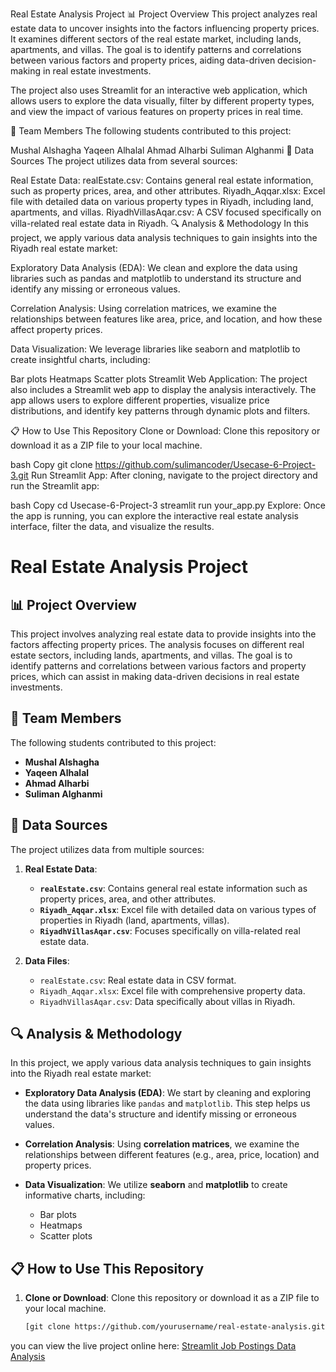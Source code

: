 Real Estate Analysis Project
📊 Project Overview
This project analyzes real estate data to uncover insights into the factors influencing property prices. It examines different sectors of the real estate market, including lands, apartments, and villas. The goal is to identify patterns and correlations between various factors and property prices, aiding data-driven decision-making in real estate investments.

The project also uses Streamlit for an interactive web application, which allows users to explore the data visually, filter by different property types, and view the impact of various features on property prices in real time.

👥 Team Members
The following students contributed to this project:

Mushal Alshagha
Yaqeen Alhalal
Ahmad Alharbi
Suliman Alghanmi
📂 Data Sources
The project utilizes data from several sources:

Real Estate Data:
realEstate.csv: Contains general real estate information, such as property prices, area, and other attributes.
Riyadh_Aqqar.xlsx: Excel file with detailed data on various property types in Riyadh, including land, apartments, and villas.
RiyadhVillasAqar.csv: A CSV focused specifically on villa-related real estate data in Riyadh.
🔍 Analysis & Methodology
In this project, we apply various data analysis techniques to gain insights into the Riyadh real estate market:

Exploratory Data Analysis (EDA): We clean and explore the data using libraries such as pandas and matplotlib to understand its structure and identify any missing or erroneous values.

Correlation Analysis: Using correlation matrices, we examine the relationships between features like area, price, and location, and how these affect property prices.

Data Visualization: We leverage libraries like seaborn and matplotlib to create insightful charts, including:

Bar plots
Heatmaps
Scatter plots
Streamlit Web Application: The project also includes a Streamlit web app to display the analysis interactively. The app allows users to explore different properties, visualize price distributions, and identify key patterns through dynamic plots and filters.

📋 How to Use This Repository
Clone or Download: Clone this repository or download it as a ZIP file to your local machine.

bash
Copy
git clone https://github.com/sulimancoder/Usecase-6-Project-3.git
Run Streamlit App: After cloning, navigate to the project directory and run the Streamlit app:

bash
Copy
cd Usecase-6-Project-3
streamlit run your_app.py
Explore: Once the app is running, you can explore the interactive real estate analysis interface, filter the data, and visualize the results.

# Real Estate Analysis Project

## 📊 Project Overview
This project involves analyzing real estate data to provide insights into the factors affecting property prices. The analysis focuses on different real estate sectors, including lands, apartments, and villas. The goal is to identify patterns and correlations between various factors and property prices, which can assist in making data-driven decisions in real estate investments.

## 👥 Team Members
The following students contributed to this project:
- **Mushal Alshagha**
- **Yaqeen Alhalal**
- **Ahmad Alharbi**
- **Suliman Alghanmi**

## 📂 Data Sources
The project utilizes data from multiple sources:

1. **Real Estate Data**:
    - **`realEstate.csv`**: Contains general real estate information such as property prices, area, and other attributes.
    - **`Riyadh_Aqqar.xlsx`**: Excel file with detailed data on various types of properties in Riyadh (land, apartments, villas).
    - **`RiyadhVillasAqar.csv`**: Focuses specifically on villa-related real estate data.

2. **Data Files**:
    - `realEstate.csv`: Real estate data in CSV format.
    - `Riyadh_Aqqar.xlsx`: Excel file with comprehensive property data.
    - `RiyadhVillasAqar.csv`: Data specifically about villas in Riyadh.

## 🔍 Analysis & Methodology
In this project, we apply various data analysis techniques to gain insights into the Riyadh real estate market:

- **Exploratory Data Analysis (EDA)**: We start by cleaning and exploring the data using libraries like `pandas` and `matplotlib`. This step helps us understand the data's structure and identify missing or erroneous values.
  
- **Correlation Analysis**: Using **correlation matrices**, we examine the relationships between different features (e.g., area, price, location) and property prices.
  
- **Data Visualization**: We utilize **seaborn** and **matplotlib** to create informative charts, including:
  - Bar plots
  - Heatmaps
  - Scatter plots



## 📋 How to Use This Repository

1. **Clone or Download**: Clone this repository or download it as a ZIP file to your local machine.

   ```bash
   [git clone https://github.com/yourusername/real-estate-analysis.git](https://github.com/sulimancoder/Usecase-6-Project-3.git)

  you can view the live project online here: [Streamlit Job Postings Data Analysis](https://winners.streamlit.app/)

